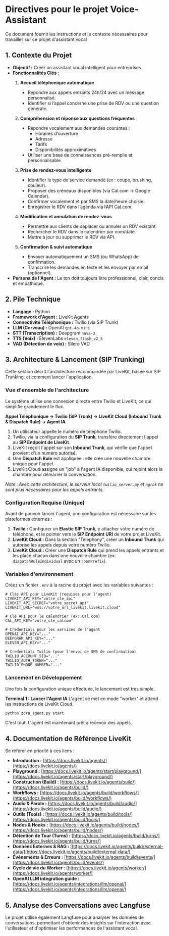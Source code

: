 # Directives pour le projet Voice-Assistant

Ce document fournit les instructions et le contexte nécessaires pour travailler sur ce projet d'assistant vocal

## 1. Contexte du Projet

- **Objectif :** Créer un assistant vocal intelligent pour entreprises. 
- **Fonctionnalités Clés :**
  1. **Accueil téléphonique automatique**  
     - Répondre aux appels entrants 24h/24 avec un message personnalisé.  
     - Identifier si l’appel concerne une prise de RDV ou une question générale.

  2. **Compréhension et réponse aux questions fréquentes**  
     - Répondre vocalement aux demandes courantes :  
       - Horaires d’ouverture  
       - Adresse 
       - Tarifs 
       - Disponibilités approximatives  
     - Utiliser une base de connaissances pré-remplie et personnalisable.

  3. **Prise de rendez-vous intelligente**  
     - Identifier le type de service demandé (ex : coupe, brushing, couleur).  
     - Proposer des créneaux disponibles (via Cal.com → Google Calendar).  
     - Confirmer vocalement et par SMS la date/heure choisie.  
     - Enregistrer le RDV dans l’agenda via l’API Cal.com.

  4. **Modification et annulation de rendez-vous**  
     - Permettre aux clients de déplacer ou annuler un RDV existant.  
     - Rechercher le RDV dans le calendrier par nom/date.  
     - Mettre à jour ou supprimer le RDV via API.

  5. **Confirmation & suivi automatique**  
     - Envoyer automatiquement un SMS (ou WhatsApp) de confirmation.  
     - Transcrire les demandes en texte et les envoyer par email (optionnel).
- **Persona de l'Agent :** Le ton doit toujours être professionnel, clair, concis et empathique.

## 2. Pile Technique

- **Langage :** Python
- **Framework d'Agent :** LiveKit Agents
- **Connectivité Téléphonique :** Twilio (via SIP Trunk)
- **LLM (Cerveau) :** OpenAI `gpt-4o-mini`
- **STT (Transcription) :** Deepgram `nova-3` 
- **TTS (Voix) :** ElevenLabs `eleven_flash_v2_5`
- **VAD (Détection de voix) :** Silero VAD

## 3. Architecture & Lancement (SIP Trunking)

Cette section décrit l'architecture recommandée par LiveKit, basée sur SIP Trunking, et comment lancer l'application.

### Vue d'ensemble de l'architecture

Le système utilise une connexion directe entre Twilio et LiveKit, ce qui simplifie grandement le flux.

**Appel Téléphonique → Twilio (SIP Trunk) → LiveKit Cloud (Inbound Trunk & Dispatch Rule) → Agent IA**

1.  Un utilisateur appelle le numéro de téléphone Twilio.
2.  Twilio, via la configuration du **SIP Trunk**, transfère directement l'appel au **SIP Endpoint de LiveKit**.
3.  LiveKit reçoit l'appel sur son **Inbound Trunk**, qui vérifie que l'appel provient d'un numéro autorisé.
4.  Une **Dispatch Rule** est appliquée : elle crée une nouvelle chambre unique pour l'appel.
5.  LiveKit Cloud assigne un "job" à l'agent IA disponible, qui rejoint alors la chambre pour démarrer la conversation.

*Note : Avec cette architecture, le serveur local `twilio_server.py` et `ngrok` ne sont plus nécessaires pour les appels entrants.* 

### Configuration Requise (Unique)

Avant de pouvoir lancer l'agent, une configuration est nécessaire sur les plateformes externes :
1.  **Twilio :** Configurer un **Elastic SIP Trunk**, y attacher votre numéro de téléphone, et le pointer vers le **SIP Endpoint URI** de votre projet LiveKit.
2.  **LiveKit Cloud :** Dans la section "Telephony", créer un **Inbound Trunk** qui autorise les appels depuis votre numéro Twilio.
3.  **LiveKit Cloud :** Créer une **Dispatch Rule** qui prend les appels entrants et les place chacun dans une nouvelle chambre (ex: `dispatchRuleIndividual` avec un `roomPrefix`).

### Variables d'environnement

Créez un fichier `.env` à la racine du projet avec les variables suivantes :

```
# Clés API pour LiveKit (requises pour l'agent)
LIVEKIT_API_KEY="votre_cle_api"
LIVEKIT_API_SECRET="votre_secret_api"
LIVEKIT_URL="wss://votre_url_livekit.livekit.cloud"

# Clé API pour le calendrier (ex: Cal.com)
CAL_API_KEY="votre_cle_calcom"

# Credentials pour les services de l'agent
OPENAI_API_KEY="..."
DEEPGRAM_API_KEY="..."
ELEVEN_API_KEY="..."

# Credentials Twilio (pour l'envoi de SMS de confirmation)
TWILIO_ACCOUNT_SID="..."
TWILIO_AUTH_TOKEN="..."
TWILIO_PHONE_NUMBER="..."
```

### Lancement en Développement

Une fois la configuration unique effectuée, le lancement est très simple.

**Terminal 1 : Lancer l'Agent IA**
L'agent se met en mode "worker" et attend les instructions de LiveKit Cloud.
```bash
python zora_agent.py start
```
C'est tout. L'agent est maintenant prêt à recevoir des appels.

## 4. Documentation de Référence LiveKit

Se référer en priorité à ces liens :

- **Introduction :** [https://docs.livekit.io/agents/](https://docs.livekit.io/agents/)
- **Playground :** [https://docs.livekit.io/agents/start/playground/](https://docs.livekit.io/agents/start/playground/)
- **Construction (Build) :** [https://docs.livekit.io/agents/build/](https://docs.livekit.io/agents/build/)
- **Workflows :** [https://docs.livekit.io/agents/build/workflows/](https://docs.livekit.io/agents/build/workflows/)
- **Audio & Parole :** [https://docs.livekit.io/agents/build/audio/](https://docs.livekit.io/agents/build/audio/)
- **Outils (Tools) :** [https://docs.livekit.io/agents/build/tools/](https://docs.livekit.io/agents/build/tools/)
- **Nodes & Hooks :** [https://docs.livekit.io/agents/build/nodes/](https://docs.livekit.io/agents/build/nodes/)
- **Détection de Tour (Turns) :** [https://docs.livekit.io/agents/build/turns/](https://docs.livekit.io/agents/build/turns/)
- **Données Externes & RAG :** [https://docs.livekit.io/agents/build/external-data/](https://docs.livekit.io/agents/build/external-data/)
- **Événements & Erreurs :** [https://docs.livekit.io/agents/build/events/](https://docs.livekit.io/agents/build/events/)
- **Cycle de vie du Worker :** [https://docs.livekit.io/agents/worker/](https://docs.livekit.io/agents/worker/)
- **OpenAI LLM integration guide :** [https://docs.livekit.io/agents/integrations/llm/openai/](https://docs.livekit.io/agents/integrations/llm/openai/)

## 5. Analyse des Conversations avec Langfuse

Le projet utilise également Langfuse pour analyser les données de conversations, permettant d'obtenir des insights sur l'interaction avec l'utilisateur et d'optimiser les performances de l'assistant vocal.
